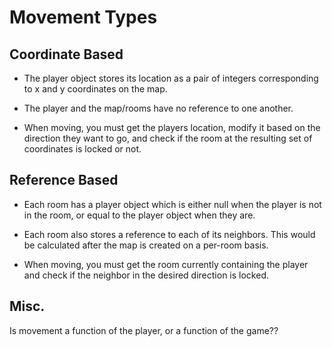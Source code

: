 # Movement Types

## Coordinate Based

* The player object stores its location as a pair of integers corresponding to x and y coordinates on the map. 

* The player and the map/rooms have no reference to one another.

* When moving, you must get the players location, modify it based on the direction they want to go, and check if the room at the resulting set of coordinates is locked or not.

## Reference Based

* Each room has a player object which is either null when the player is not in the room, or equal to the player object when they are.

* Each room also stores a reference to each of its neighbors. This would be calculated after the map is created on a per-room basis.

* When moving, you must get the room currently containing the player and check if the neighbor in the desired direction is locked.

## Misc.

Is movement a function of the player, or a function of the game??


